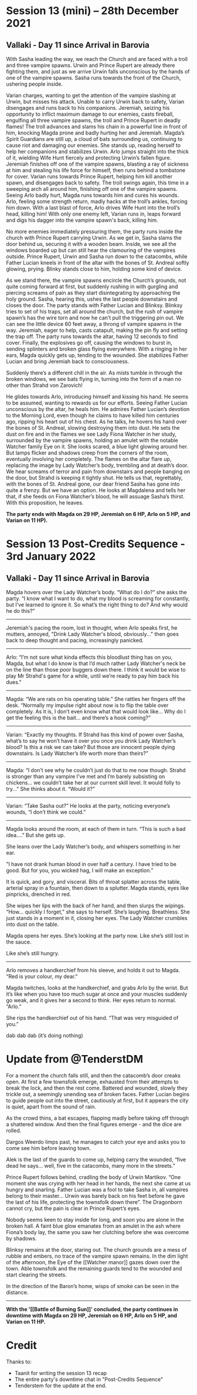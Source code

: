 # Session 13 (mini) – 28th December 2021
## Vallaki - Day 11 since Arrival in Barovia

With Sasha leading the way, we reach the Church and are faced with a troll and three vampire spawns. Urwin and Prince Rupert are already there fighting them, and just as we arrive Urwin falls unconscious by the hands of one of the vampire spawns. Sasha runs towards the front of the Church, ushering people inside.

Varian charges, wanting to get the attention of the vampire slashing at Urwin, but misses his attack. Unable to carry Urwin back to safety, Varian disengages and runs back to his companions.
Jeremiah, seizing his opportunity to inflict maximum damage to our enemies, casts fireball, engulfing all three vampire spawns, the troll and Prince Rupert in deadly flames! 
The troll advances and slams his chain in a powerful line in front of him, knocking Magda prone and badly hurting her and Jeremiah.
Magda’s Spirit Guardians are still up, a cloud of bats surrounding us, continuing to cause riot and damaging our enemies. She stands up, reading herself to help her companions and stabilizes Urwin.
Arlo jumps straight into the thick of it, wielding Wife Hunt fiercely and protecting Urwin’s fallen figure.
Jeremiah finishes off one of the vampire spawns, blasting a ray of sickness at him and stealing his life force for himself, then runs behind a tombstone for cover.
Varian runs towards Prince Rupert, helping him kill another spawn, and disengages back to safety.
The troll swings again, this time in a sweeping arch all around him, finishing off one of the vampire spawns.
Seeing Arlo badly hurt, Magda runs towards him and cures his wounds. Arlo, feeling some strength return, madly hacks at the troll’s ankles, forcing him down. With a last blast of force, Arlo drives Wife Hunt into the troll’s head, killing him!
With only one enemy left, Varian runs in, leaps forward and digs his dagger into the vampire spawn's back, killing him. 

No more enemies immediately pressuring them, the party runs inside the church with Prince Rupert carrying Urwin. As we get in, Sasha slams the door behind us, securing it with a wooden beam. Inside, we see all the windows boarded up but can still hear the clamouring of the vampires outside. Prince Rupert, Urwin and Sasha run down to the catacombs, while Father Lucian kneels in front of the altar with the bones of St. Andreal softly glowing, prying. Blinky stands close to him, holding some kind of device.

As we stand there, the vampire spawns encircle the Church’s grounds, not quite coming forward at first, but suddenly rushing in with gurgling and piercing screams of pain as they start disintegrating by approaching the holy ground. Sasha, hearing this, ushes the last people downstairs and closes the door. The party stands with Father Lucian and Blinksy.
Blinksy tries to set of his traps, set all around the church, but the rush of vampire spawn’s has the wire torn and now he can’t pull the triggering pin out. We can see the little device 60 feet away, a throng of vampire spawns in the way. Jeremiah, eager to help, casts catapult, making the pin fly and setting the trap off. The party runs towards the altar, having 12 seconds to find cover.
Finally, the explosives go off, causing the windows to burst in, sending splinters and broken glass flying everywhere. With a ringing in her ears, Magda quickly gets up, tending to the wounded. She stabilizes Father Lucian and bring Jeremiah back to consciousness. 

Suddenly there’s a different chill in the air. As mists tumble in through the broken windows, we see bats flying in, turning into the form of a man no other than Strahd von Zarovich!

He glides towards Arlo, introducing himself and kissing his hand. He seems to be assumed, wanting to rewards us for our efforts. Seeing Father Lucian unconscious by the altar, he heals him. He admires Father Lucian’s devotion to the Morning Lord, even though he claims to have killed him centuries ago, ripping his heart out of his chest. As he talks, he hovers his hand over the bones of St. Andreal, slowing destroying them into dust.
He sets the dust on fire and in the flames we see Lady Fiona Watcher in her study, surrounded by the vampire spawns, holding an amulet with the notable Watcher family Eye on it. She looks scared, a blue light glowing around her. But lamps flicker and shadows creep from the corners of the room, eventually involving her completely. The flames on the altar flare up, replacing the image by Lady Watcher’s body, trembling and at death’s door.
We hear screams of terror and pain from downstairs and people banging on the door, but Strahd is keeping it tightly shut. He tells us that, regrettably, with the bones of St. Andreal gone, our dear friend Sasha has gone into quite a frenzy. But we have an option. He looks at Magdalena and tells her that, if she feeds on Fiona Watcher’s blood, he will assuage Sasha’s thirst. With this proposition, he leaves. 

**The party ends with Magda on 29 HP, Jeremiah on 6 HP, Arlo on 5 HP, and Varian on 11 HP).**

# Session 13 Post-Credits Sequence - 3rd January 2022
## Vallaki - Day 11 since Arrival in Barovia

Magda hovers over the Lady Watcher’s body. “What do I do?” she asks the party. “I know what I want to do, what my blood is screaming for constantly, but I’ve learned to ignore it. So what’s the right thing to do? And why would he do this?”

___

Jeremiah's pacing the room, lost in thought, when Arlo speaks first, he mutters, annoyed, "Drink Lady Watcher's blood, obviously..." then goes back to deep thought and pacing, increasingly panicked.

___

Arlo:  “I’m not sure what kinda effects this bloodlust thing has on you, Magda, but what I do know is that I’d much rather Lady Watcher's neck be on the line than those poor buggers down there. I think it would be wise to play Mr Strahd's game for a while, until we’re ready to pay him back his dues."

___

Magda:  “We are rats on his operating table.” She rattles her fingers off the desk. “Normally my impulse right about now is to flip the table over completely. As it is, I don’t even know what that would look like… Why do I get the feeling this is the bait… and there’s a hook coming?”

___

Varian:  “Exactly my thoughts. If Strahd has this kind of power over Sasha, what’s to say he won’t have it over you once you drink Lady Watcher’s blood? Is this a risk we can take? But those are innocent people dying downstairs. Is Lady Watcher’s life worth more than theirs?”

___

Magda:  “I don’t see why he couldn’t just do that to me now though. Strahd is stronger than any vampire I’ve met and I’m barely subsisting on chickens… we couldn’t take her at our current skill level. It would folly to try…” She thinks about it. “Would it?”

___

Varian:  “Take Sasha out?” He looks at the party, noticing everyone’s wounds, “I don’t think we could.”

___

Magda looks around the room, at each of them in turn. “This is such a bad idea….” But she gets up.

She leans over the Lady Watcher’s body, and whispers something in her ear.

”I have not drank human blood in over half a century. I have tried to be good. But for you, you wicked hag, I will make an exception.”

It is quick, and gory, and visceral. Bits of throat splatter across the table, arterial spray in a fountain, then down to a splutter. Magda stands, eyes like pinpricks, drenched in red.

She wipes her lips with the back of her hand, and then slurps the wipings. “How… quickly I forget,” she says to herself. She’s laughing. Breathless. She just stands in a moment in it, closing her eyes. The Lady Watcher crumbles into dust on the table. 

Magda opens her eyes. She’s looking at the party now. Like she’s still lost in the sauce. 

Like she’s still hungry.

___

Arlo removes a handkerchief from his sleeve, and holds it out to Magda. “Red is your colour, my dear."

Magda twitches, looks at the handkerchief, and grabs Arlo by the wrist. But it’s like when you have too much sugar at once and your muscles suddenly go weak, and it gives her a second to think. Her eyes return to normal. “Arlo.”

She rips the handkerchief out of his hand. “That was very misguided of you.”

dab dab dab
(it’s doing nothing) 

# Update from @TenderstDM

For a moment the church falls still, and then the catacomb’s door creaks open. At first a few townsfolk emerge, exhausted from their attempts to break the lock, and then the rest come. Battered and wounded, slowly they trickle out, a seemingly unending sea of broken faces. Father Lucian begins to guide people out into the street, cautiously at first, but it appears the city is quiet, apart from the sound of rain.

As the crowd thins, a bat escapes, flapping madly before taking off through a shattered window. And then the final figures emerge - and the dice are rolled.

Dargos Weerdo limps past, he manages to catch your eye and asks you to come see him before leaving town.

Alek is the last of the guards to come up, helping carry the wounded, “five dead he says… well, five in the catacombs, many more in the streets.”

Prince Rupert follows behind, cradling the body of Urwin Martikov. 
“One moment she was crying with her head in her hands, the next she came at us hungry and snarling. Father Lucian was a fool to take Sasha in, all vampires belong to their master… Urwin was barely back on his feet before he gave the last of his life, protecting the townsfolk down there”. 
The Dragonborn cannot cry, but the pain is clear in Prince Rupert’s eyes.

Nobody seems keen to stay inside for long, and soon you are alone in the broken hall. A faint blue glow emanates from an amulet in the ash where Fiona’s body lay, the same you saw her clutching before she was overcome by shadows.

Blinksy remains at the door, staring out. The church grounds are a mess of rubble and embers, no trace of the vampire spawn remains. In the dim light of the afternoon, the Eye of the [[Watcher manor]] gazes down over the town. Able townsfolk and the remaining guards tend to the wounded and start clearing the streets.

In the direction of the Baron’s home, wisps of smoke can be seen in the distance.

___

**With the '[[Battle of Burning Sun]]' concluded, the party continues in downtime with Magda on 29 HP, Jeremiah on 6 HP, Arlo on 5 HP, and Varian on 11 HP.**

# Credit

Thanks to:
- Taanit for writing the session 13 recap
- The entire party's downtime chat in "Post-Credits Sequence"
- Tenderstem for the update at the end.